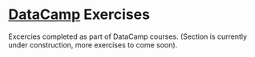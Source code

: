 # [DataCamp](https://www.datacamp.com) Exercises
Excercies completed as part of DataCamp courses.
(Section is currently under construction, more exercises to come soon).
